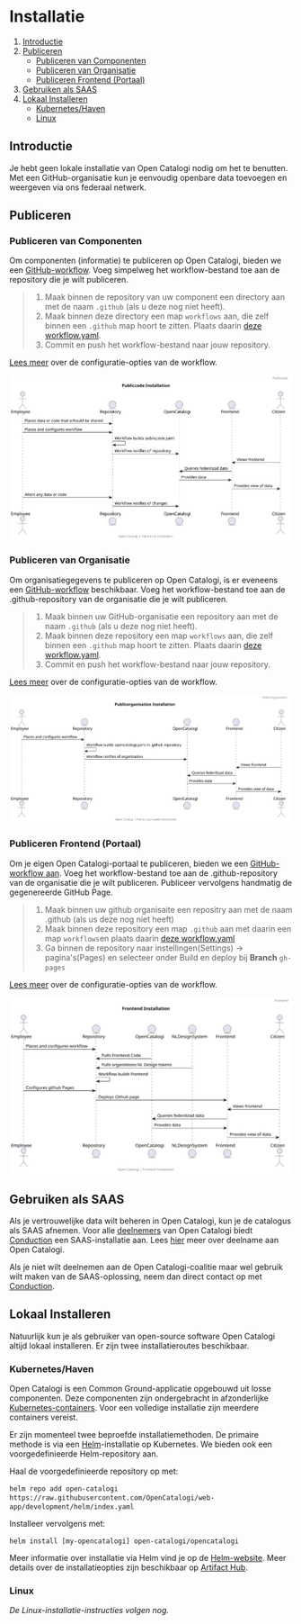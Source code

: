 # Installatie
1. [Introductie](#introductie)
2. [Publiceren](#publiceren)
    - [Publiceren van Componenten](#publiceren-van-componenten)
    - [Publiceren van Organisatie](#publiceren-van-organisatie)
    - [Publiceren Frontend (Portaal)](#publiceren-frontend-portaal)
3. [Gebruiken als SAAS](#gebruiken-als-saas)
4. [Lokaal Installeren](#lokaal-installeren)
    - [Kubernetes/Haven](#kuberneteshaven)
    - [Linux](#linux)

## Introductie
Je hebt geen lokale installatie van Open Catalogi nodig om het te benutten. Met een GitHub-organisatie kun je eenvoudig openbare data toevoegen en weergeven via ons federaal netwerk.

## Publiceren
### Publiceren van Componenten
Om componenten (informatie) te publiceren op Open Catalogi, bieden we een [GitHub-workflow](https://github.com/marketplace/actions/create-or-update-publiccode-yaml). Voeg simpelweg het workflow-bestand toe aan de repository die je wilt publiceren.

> 1. Maak binnen de repository van uw component een directory aan met de naam `.github` (als u deze nog niet heeft).
> 2. Maak binnen deze directory een map `workflows` aan, die zelf binnen een `.github` map hoort te zitten. Plaats daarin [deze workflow.yaml](https://github.com/OpenCatalogi/.github/blob/main/.github/workflows/opencatalogi-publish.yaml).
> 3. Commit en push het workflow-bestand naar jouw repository.

[Lees meer](https://documentatie.opencatalogi.nl/github/Publiccode/?link=https://github.com/OpenCatalogi/.github/blob/main/docs/handleidingen/Publiccode.md ) over de configuratie-opties van de workflow.

![Publiceren van Componenten](https://raw.githubusercontent.com/OpenCatalogi/.github/main/docs/handleidingen/installation_publiccode.svg "Publiceren van Componenten")

### Publiceren van Organisatie
Om organisatiegegevens te publiceren op Open Catalogi, is er eveneens een [GitHub-workflow](https://github.com/marketplace/actions/create-or-update-publiccode-yaml) beschikbaar. Voeg het workflow-bestand toe aan de .github-repository van de organisatie die je wilt publiceren.

> 1. Maak binnen uw GitHub-organisatie een repository aan met de naam `.github` (als u deze nog niet heeft).
> 2. Maak binnen deze repository een map `workflows` aan, die zelf binnen een `.github` map hoort te zitten. Plaats daarin [deze workflow.yaml](https://github.com/OpenCatalogi/.github/blob/main/.github/workflows/opencatalogi-publish.yaml).
> 3. Commit en push het workflow-bestand naar jouw repository.

[Lees meer](https://documentatie.opencatalogi.nl/github/Publicorganisation/?link=https://github.com/OpenCatalogi/.github/blob/main/docs/handleidingen/Publicorganisation.md) over de configuratie-opties van de workflow.

![Publiceren van Organisatie](https://raw.githubusercontent.com/OpenCatalogi/.github/main/docs/handleidingen/installation_publicorganisation.svg "Publiceren van Organisatie")

### Publiceren Frontend (Portaal)
Om je eigen Open Catalogi-portaal te publiceren, bieden we een [GitHub-workflow aan](https://github.com/marketplace/actions/create-an-open-catalogi-page). Voeg het workflow-bestand toe aan de .github-repository van de organisatie die je wilt publiceren. Publiceer vervolgens handmatig de gegenereerde GitHub Page.

> 1. Maak binnen uw github organisaite een repositry aan met de naam .github (als us deze nog niet heeft)
> 2. Maak binnen deze repository een map `.github` aan met daarin een map `workflows`en plaats daarin [deze workflow.yaml](https://raw.githubusercontent.com/OpenCatalogi/web-app/development/.github/workflows/opencatalogi-page-deploy.yml)
> 3. Ga binnen de repository naar instellingen(Settings) -> pagina's(Pages)  en selecteer onder Build en deploy bij **Branch** `gh-pages`

[Lees meer](https://documentatie.opencatalogi.nl/github/Frontend/?link=https://github.com/OpenCatalogi/.github/blob/main/docs/handleidingen/Frontend.md) over de configuratie-opties van de workflow.

![Publiceren van Frontend](https://raw.githubusercontent.com/OpenCatalogi/.github/main/docs/handleidingen/installation_frontend.svg "Publiceren van Frontend")

## Gebruiken als SAAS
Als je vertrouwelijke data wilt beheren in Open Catalogi, kun je de catalogus als SAAS afnemen. Voor alle [deelnemers](../GOVERNANCE.md) van Open Catalogi biedt [Conduction](https://www.conduction.nl) een SAAS-installatie aan. Lees [hier](../GOVERNANCE.md) meer over deelname aan Open Catalogi.

Als je niet wilt deelnemen aan de Open Catalogi-coalitie maar wel gebruik wilt maken van de SAAS-oplossing, neem dan direct contact op met [Conduction](mailto:info@conduction.nl).

## Lokaal Installeren
Natuurlijk kun je als gebruiker van open-source software Open Catalogi altijd lokaal installeren. Er zijn twee installatieroutes beschikbaar.

### Kubernetes/Haven
Open Catalogi is een Common Ground-applicatie opgebouwd uit losse componenten. Deze componenten zijn ondergebracht in afzonderlijke [Kubernetes-containers](https://kubernetes.io/docs/concepts/containers/). Voor een volledige installatie zijn meerdere containers vereist.

Er zijn momenteel twee beproefde installatiemethoden. De primaire methode is via een [Helm](https://helm.sh/)-installatie op Kubernetes. We bieden ook een voorgedefinieerde Helm-repository aan.

Haal de voorgedefinieerde repository op met:

```cli
helm repo add open-catalogi https://raw.githubusercontent.com/OpenCatalogi/web-app/development/helm/index.yaml
```

Installeer vervolgens met:

```cli
helm install [my-opencatalogi] open-catalogi/opencatalogi
```

Meer informatie over installatie via Helm vind je op de [Helm-website](https://helm.sh/). Meer details over de installatieopties zijn beschikbaar op [Artifact Hub](https://artifacthub.io/packages/helm/opencatalogi/commonground-gateway?modal=values).

### Linux
*De Linux-installatie-instructies volgen nog.*
